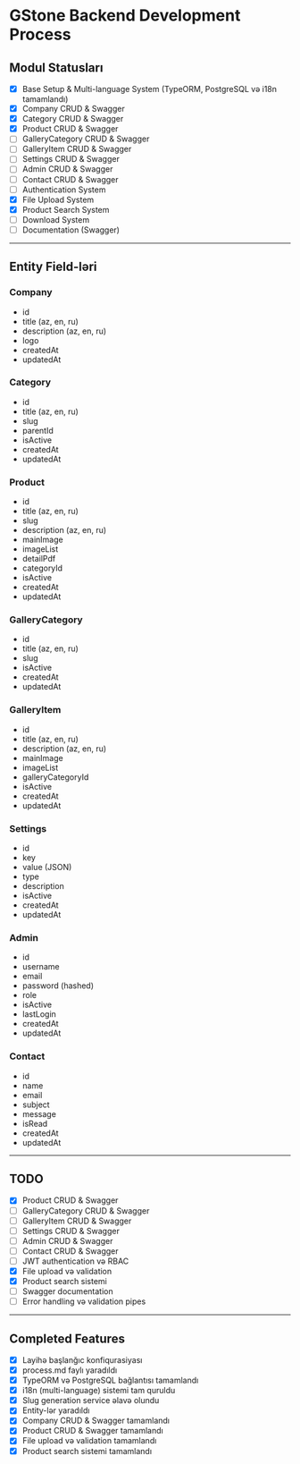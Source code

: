 # GStone Backend Development Process

## Modul Statusları

- [x] Base Setup & Multi-language System (TypeORM, PostgreSQL və i18n tamamlandı)
- [x] Company CRUD & Swagger
- [x] Category CRUD & Swagger
- [x] Product CRUD & Swagger
- [ ] GalleryCategory CRUD & Swagger
- [ ] GalleryItem CRUD & Swagger
- [ ] Settings CRUD & Swagger
- [ ] Admin CRUD & Swagger
- [ ] Contact CRUD & Swagger
- [ ] Authentication System
- [x] File Upload System
- [x] Product Search System
- [ ] Download System
- [ ] Documentation (Swagger)

---

## Entity Field-ləri

### Company
- id
- title (az, en, ru)
- description (az, en, ru)
- logo
- createdAt
- updatedAt

### Category
- id
- title (az, en, ru)
- slug
- parentId
- isActive
- createdAt
- updatedAt

### Product
- id
- title (az, en, ru)
- slug
- description (az, en, ru)
- mainImage
- imageList
- detailPdf
- categoryId
- isActive
- createdAt
- updatedAt

### GalleryCategory
- id
- title (az, en, ru)
- slug
- isActive
- createdAt
- updatedAt

### GalleryItem
- id
- title (az, en, ru)
- description (az, en, ru)
- mainImage
- imageList
- galleryCategoryId
- isActive
- createdAt
- updatedAt

### Settings
- id
- key
- value (JSON)
- type
- description
- isActive
- createdAt
- updatedAt

### Admin
- id
- username
- email
- password (hashed)
- role
- isActive
- lastLogin
- createdAt
- updatedAt

### Contact
- id
- name
- email
- subject
- message
- isRead
- createdAt
- updatedAt

---

## TODO
- [x] Product CRUD & Swagger
- [ ] GalleryCategory CRUD & Swagger
- [ ] GalleryItem CRUD & Swagger
- [ ] Settings CRUD & Swagger
- [ ] Admin CRUD & Swagger
- [ ] Contact CRUD & Swagger
- [ ] JWT authentication və RBAC
- [x] File upload və validation
- [x] Product search sistemi
- [ ] Swagger documentation
- [ ] Error handling və validation pipes

---

## Completed Features
- [x] Layihə başlanğıc konfiqurasiyası
- [x] process.md faylı yaradıldı
- [x] TypeORM və PostgreSQL bağlantısı tamamlandı
- [x] i18n (multi-language) sistemi tam quruldu
- [x] Slug generation service əlavə olundu
- [x] Entity-lər yaradıldı
- [x] Company CRUD & Swagger tamamlandı
- [x] Product CRUD & Swagger tamamlandı
- [x] File upload və validation tamamlandı
- [x] Product search sistemi tamamlandı 